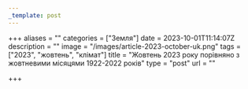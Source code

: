 ```yaml
---
_template: post
---
```




+++
aliases = ""
categories = ["Земля"]
date = 2023-10-01T11:14:07Z
description = ""
image = "/images/article-2023-october-uk.png"
tags = ["2023", "жовтень", "клiмат"]
title = "Жовтень 2023 року порівняно з жовтневими місяцями 1922-2022 років"
type = "post"
url = ""

+++
